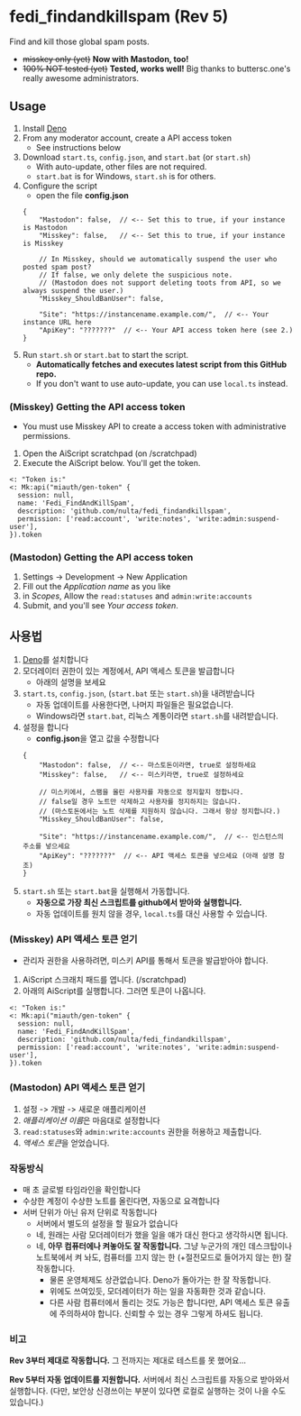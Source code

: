 # fedi_findandkillspam (Rev 5)
Find and kill those global spam posts.

- ~~misskey only (yet)~~ **Now with Mastodon, too!**
- ~~100% NOT tested (yet)~~ **Tested, works well!** Big thanks to buttersc.one's really awesome administrators.

## Usage
1. Install [Deno](https://github.com/denoland/deno/releases)
2. From any moderator account, create a API access token
    - See instructions below
3. Download `start.ts`, `config.json`, and `start.bat` (or `start.sh`)
    - With auto-update, other files are not required.
    - `start.bat` is for Windows, `start.sh` is for others.
4. Configure the script
    - open the file **config.json**
    ```jsonc
    {
        "Mastodon": false,  // <-- Set this to true, if your instance is Mastodon
        "Misskey": false,   // <-- Set this to true, if your instance is Misskey

        // In Misskey, should we automatically suspend the user who posted spam post?
        // If false, we only delete the suspicious note.
        // (Mastodon does not support deleting toots from API, so we always suspend the user.)
        "Misskey_ShouldBanUser": false,

        "Site": "https://instancename.example.com/",  // <-- Your instance URL here
        "ApiKey": "???????"  // <-- Your API access token here (see 2.)
    }
    ```
5. Run `start.sh` or `start.bat` to start the script.
    - **Automatically fetches and executes latest script from this GitHub repo.**
    - If you don't want to use auto-update, you can use `local.ts` instead.

### (Misskey) Getting the API access token
- You must use Misskey API to create a access token with administrative permissions.
1. Open the AiScript scratchpad (on /scratchpad)
2. Execute the AiScript below. You'll get the token.
```
<: "Token is:"
<: Mk:api("miauth/gen-token" {
  session: null,
  name: 'Fedi_FindAndKillSpam',
  description: 'github.com/nulta/fedi_findandkillspam',
  permission: ['read:account', 'write:notes', 'write:admin:suspend-user'],
}).token
```

### (Mastodon) Getting the API access token
1. Settings -> Development -> New Application
2. Fill out the *Application name* as you like
3. in *Scopes*, Allow the `read:statuses` and `admin:write:accounts`
4. Submit, and you'll see *Your access token*.


## 사용법
1. [Deno](https://github.com/denoland/deno/releases)를 설치합니다
2. 모더레이터 권한이 있는 계정에서, API 액세스 토큰을 발급합니다
    - 아래의 설명을 보세요
3. `start.ts`, `config.json`, (`start.bat` 또는 `start.sh`)을 내려받습니다
    - 자동 업데이트를 사용한다면, 나머지 파일들은 필요없습니다.
    - Windows라면 `start.bat`, 리눅스 계통이라면 `start.sh`를 내려받습니다.
4. 설정을 합니다
    - **config.json**을 열고 값을 수정합니다
    ```jsonc
    {
        "Mastodon": false,  // <-- 마스토돈이라면, true로 설정하세요
        "Misskey": false,   // <-- 미스키라면, true로 설정하세요

        // 미스키에서, 스팸을 올린 사용자를 자동으로 정지할지 정합니다.
        // false일 경우 노트만 삭제하고 사용자를 정지하지는 않습니다.
        // (마스토돈에서는 노트 삭제를 지원하지 않습니다. 그래서 항상 정지합니다.)
        "Misskey_ShouldBanUser": false,

        "Site": "https://instancename.example.com/",  // <-- 인스턴스의 주소를 넣으세요
        "ApiKey": "???????"  // <-- API 액세스 토큰을 넣으세요 (아래 설명 참조)
    }
    ```
5. `start.sh` 또는 `start.bat`을 실행해서 가동합니다.
    - **자동으로 가장 최신 스크립트를 github에서 받아와 실행합니다.**
    - 자동 업데이트를 원치 않을 경우, `local.ts`를 대신 사용할 수 있습니다.

### (Misskey) API 액세스 토큰 얻기
- 관리자 권한을 사용하려면, 미스키 API를 통해서 토큰을 발급받아야 합니다.
1. AiScript 스크래치 패드를 엽니다. (/scratchpad)
2. 아래의 AiScript를 실행합니다. 그러면 토큰이 나옵니다.
```
<: "Token is:"
<: Mk:api("miauth/gen-token" {
  session: null,
  name: 'Fedi_FindAndKillSpam',
  description: 'github.com/nulta/fedi_findandkillspam',
  permission: ['read:account', 'write:notes', 'write:admin:suspend-user'],
}).token
```

### (Mastodon) API 액세스 토큰 얻기
1. 설정 -> 개발 -> 새로운 애플리케이션
2. *애플리케이션 이름*은 마음대로 설정합니다
3. `read:statuses`와 `admin:write:accounts` 권한을 허용하고 제출합니다.
4. *액세스 토큰*을 얻었습니다.

### 작동방식
- 매 초 글로벌 타임라인을 확인합니다
- 수상한 계정이 수상한 노트를 올린다면, 자동으로 요격합니다
- 서버 단위가 아닌 유저 단위로 작동합니다
    - 서버에서 별도의 설정을 할 필요가 없습니다
    - 네, 원래는 사람 모더레이터가 했을 일을 얘가 대신 한다고 생각하시면 됩니다.
    - 네, **아무 컴퓨터에나 켜놓아도 잘 작동합니다.** 그냥 누군가의 개인 데스크탑이나 노트북에서 켜 놔도, 컴퓨터를 끄지 않는 한 (+절전모드로 들어가지 않는 한) 잘 작동합니다.
        - 물론 운영체제도 상관없습니다. Deno가 돌아가는 한 잘 작동합니다.
        - 위에도 쓰여있듯, 모더레이터가 하는 일을 자동화한 것과 같습니다.
        - 다른 사람 컴퓨터에서 돌리는 것도 가능은 합니다만, API 액세스 토큰 유출에 주의하셔야 합니다. 신뢰할 수 있는 경우 그렇게 하셔도 됩니다.

### 비고
**Rev 3부터 제대로 작동합니다.** 그 전까지는 제대로 테스트를 못 했어요...

**Rev 5부터 자동 업데이트를 지원합니다.** 서버에서 최신 스크립트를 자동으로 받아와서 실행합니다. (다만, 보안상 신경쓰이는 부분이 있다면 로컬로 실행하는 것이 나을 수도 있습니다.)
